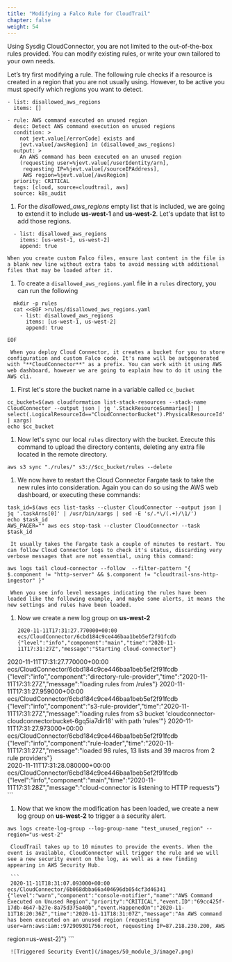 ```yaml
---
title: "Modifying a Falco Rule for CloudTrail"
chapter: false
weight: 54
---
```


Using Sysdig CloudConnector, you are not limited to the out-of-the-box rules provided. You can modify existing rules, or write your own tailored to your own needs.

Let’s try first modifying a rule. The following rule checks if a resource is created in a region that you are not usually using. However, to be active you must specify which regions you want to detect.


```
- list: disallowed_aws_regions
  items: []

- rule: AWS command executed on unused region
  desc: Detect AWS command execution on unused regions
  condition: >
    not jevt.value[/errorCode] exists and
    jevt.value[/awsRegion] in (disallowed_aws_regions)
  output: >
    An AWS command has been executed on an unused region
    (requesting user=%jevt.value[/userIdentity/arn],
     requesting IP=%jevt.value[/sourceIPAddress],
     AWS region=%jevt.value[/awsRegion]
  priority: CRITICAL
  tags: [cloud, source=cloudtrail, aws]
  source: k8s_audit
```

1. For the *disallowed_aws_regions* empty list that is included, we are going to extend it to include **us-west-1** and **us-west-2**. Let's update that list to add those regions.

  ```
    - list: disallowed_aws_regions
      items: [us-west-1, us-west-2]
      append: true

  ```

    When you create custom Falco files, ensure last content in the file is a blank new line without extra tabs to avoid messing with additional files that may be loaded after it.

1. To create a `disallowed_aws_regions.yaml` file in a `rules` directory, you can run the following

  ```
    mkdir -p rules
    cat <<EOF >rules/disallowed_aws_regions.yaml
      - list: disallowed_aws_regions
        items: [us-west-1, us-west-2]
        append: true

  EOF
  ```

     When you deploy Cloud Connector, it creates a bucket for you to store configuration and custom Falco code. It's name will be autogenerated with "**CloudConnector**" as a prefix. You can work with it using AWS web dashboard, however we are going to explain how to do it using the AWS cli.

1. First let's store the bucket name in a variable called `cc_bucket`

```
cc_bucket=$(aws cloudformation list-stack-resources --stack-name CloudConnector --output json | jq '.StackResourceSummaries[] | select(.LogicalResourceId=="CloudConnectorBucket").PhysicalResourceId' | xargs)
echo $cc_bucket
```

1. Now let's sync our local `rules` directory with the bucket. Execute this command to upload the directory contents, deleting any extra file located in the remote directory.

```
aws s3 sync "./rules/" s3://$cc_bucket/rules --delete
```

1. We now have to restart the Cloud Connector Fargate task to take the new rules into consideration. Again you can do so using the AWS web dashboard, or executing these commands:

```
task_id=$(aws ecs list-tasks --cluster CloudConnector --output json | jq '.taskArns[0]' | /usr/bin/xargs | sed -E 's/.*\/(.+)/\1/')
echo $task_id
AWS_PAGER="" aws ecs stop-task --cluster CloudConnector --task $task_id
```

     It usually takes the Fargate task a couple of minutes to restart. You can follow Cloud Connector logs to check it's status, discarding very verbose messages that are not essential, using this command:

```
aws logs tail cloud-connector --follow  --filter-pattern "{ $.component != "http-server" && $.component != "cloudtrail-sns-http-ingestor" }"
```

     When you see info level messages indicating the rules have been loaded like the following example, and maybe some alerts, it means the new settings and rules have been loaded.

1. Now we create a new log group on **us-west-2**
     ```
     2020-11-11T17:31:27.770000+00:00 ecs/CloudConnector/6cbd184c9ce446baa1beb5ef2f91fcdb {"level":"info","component":"main","time":"2020-11-11T17:31:27Z","message":"Starting cloud-connector"}
2020-11-11T17:31:27.770000+00:00 ecs/CloudConnector/6cbd184c9ce446baa1beb5ef2f91fcdb {"level":"info","component":"directory-rule-provider","time":"2020-11-11T17:31:27Z","message":"loading rules from /rules"}
2020-11-11T17:31:27.959000+00:00 ecs/CloudConnector/6cbd184c9ce446baa1beb5ef2f91fcdb {"level":"info","component":"s3-rule-provider","time":"2020-11-11T17:31:27Z","message":"loading rules from s3 bucket 'cloudconnector-cloudconnectorbucket-6gq5ia7dir18' with path 'rules'"}
2020-11-11T17:31:27.973000+00:00 ecs/CloudConnector/6cbd184c9ce446baa1beb5ef2f91fcdb {"level":"info","component":"rule-loader","time":"2020-11-11T17:31:27Z","message":"loaded 98 rules, 13 lists and 39 macros from 2 rule providers"}     
2020-11-11T17:31:28.080000+00:00 ecs/CloudConnector/6cbd184c9ce446baa1beb5ef2f91fcdb {"level":"info","component":"main","time":"2020-11-11T17:31:28Z","message":"cloud-connector is listening to HTTP requests"}
     ```

1. Now that we know the modification has been loaded, we create a new log group on **us-west-2** to trigger a a security alert.
```
aws logs create-log-group --log-group-name "test_unused_region" --region="us-west-2"
```

     CloudTrail takes up to 10 minutes to provide the events. When the event is available, CloudConnector will trigger the rule and we will see a new security event on the log, as well as a new finding appearing in AWS Security Hub.

     ```
     2020-11-11T18:31:07.093000+00:00 ecs/CloudConnector/6b068dbba66a404696db054cf3d46341 {"level":"warn","component":"console-notifier","name":"AWS Command Executed on Unused Region","priority":"CRITICAL","event.ID":"69cc425f-17db-4647-b27e-8a75d375a40b","event.HappenedOn":"2020-11-11T18:20:36Z","time":"2020-11-11T18:31:07Z","message":"An AWS command has been executed on an unused region (requesting user=arn:aws:iam::972909301756:root, requesting IP=87.218.230.200, AWS
region=us-west-2)"}
     ```

     ![Triggered Security Event](/images/50_module_3/image7.png)
